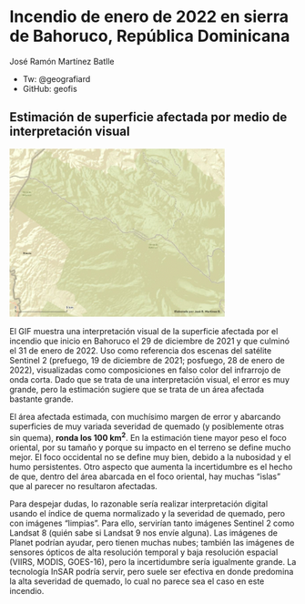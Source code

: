 Incendio de enero de 2022 en sierra de Bahoruco, República Dominicana
================
José Ramón Martínez Batlle

-   Tw: @geografiard
-   GitHub: geofis

<!-- README.md is generated from README.Rmd. Please edit that file -->

## Estimación de superficie afectada por medio de interpretación visual

<img src="gif.gif" style="width:75.0%" />

El GIF muestra una interpretación visual de la superficie afectada por
el incendio que inicio en Bahoruco el 29 de diciembre de 2021 y que
culminó el 31 de enero de 2022. Uso como referencia dos escenas del
satélite Sentinel 2 (prefuego, 19 de diciembre de 2021; posfuego, 28 de
enero de 2022), visualizadas como composiciones en falso color del
infrarrojo de onda corta. Dado que se trata de una interpretación
visual, el error es muy grande, pero la estimación sugiere que se trata
de un área afectada bastante grande.

El área afectada estimada, con muchísimo margen de error y abarcando
superficies de muy variada severidad de quemado (y posiblemente otras
sin quema), **ronda los 100 km<sup>2</sup>**. En la estimación tiene
mayor peso el foco oriental, por su tamaño y porque su impacto en el
terreno se define mucho mejor. El foco occidental no se define muy bien,
debido a la nubosidad y el humo persistentes. Otro aspecto que aumenta
la incertidumbre es el hecho de que, dentro del área abarcada en el foco
oriental, hay muchas “islas” que al parecer no resultaron afectadas.

Para despejar dudas, lo razonable sería realizar interpretación digital
usando el índice de quema normalizado y la severidad de quemado, pero
con imágenes “limpias”. Para ello, servirían tanto imágenes Sentinel 2
como Landsat 8 (quién sabe si Landsat 9 nos envíe alguna). Las imágenes
de Planet podrían ayudar, pero tienen muchas nubes; también las imágenes
de sensores ópticos de alta resolución temporal y baja resolución
espacial (VIIRS, MODIS, GOES-16), pero la incertidumbre sería igualmente
grande. La tecnología InSAR podría servir, pero suele ser efectiva en
donde predomina la alta severidad de quemado, lo cual no parece sea el
caso en este incendio.
